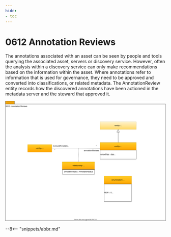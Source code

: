 ```yaml
---
hide:
- toc
---
```


<!-- SPDX-License-Identifier: CC-BY-4.0 -->
<!-- Copyright Contributors to the ODPi Egeria project. -->

# 0612 Annotation Reviews

The annotations associated with an asset can be seen by
people and tools querying the associated asset, servers or
discovery service.
However, often the analysis within a discovery service can
only make recommendations based on the information within the asset.
Where annotations refer to information that is used for governance,
they need to be approved and converted into classifications,
or related metadata.
The AnnotationReview entity records how the discovered annotations
have been actioned in the metadata server and the steward that
approved it.

![UML](0612-Annotation-Reviews.svg)


--8<-- "snippets/abbr.md"